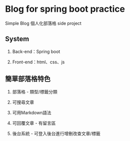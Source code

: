 # Blog for spring boot practice

Simple Blog 個人化部落格 side project

## System

1. Back-end：Spring boot

2. Front-end：html、css、js

## 簡單部落格特色

1. 部落格 - 類型/標籤分類

2. 可搜尋文章

3. 可用Markdown語法

4. 可回覆文章 - 有留言區

5. 後台系統 - 可登入後台進行增刪改查文章/標籤







